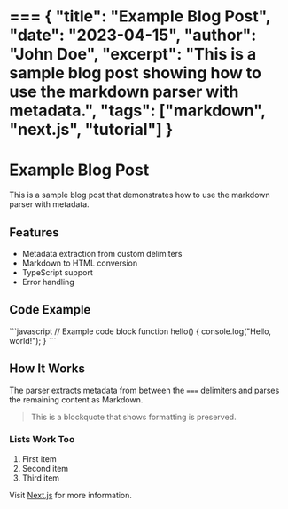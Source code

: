 ===
{
  "title": "Example Blog Post",
  "date": "2023-04-15",
  "author": "John Doe",
  "excerpt": "This is a sample blog post showing how to use the markdown parser with metadata.",
  "tags": ["markdown", "next.js", "tutorial"]
}
===

# Example Blog Post

This is a sample blog post that demonstrates how to use the markdown parser with metadata.

## Features

- Metadata extraction from custom delimiters
- Markdown to HTML conversion
- TypeScript support
- Error handling

## Code Example

\`\`\`javascript
// Example code block
function hello() {
  console.log("Hello, world!");
}
\`\`\`

## How It Works

The parser extracts metadata from between the `===` delimiters and parses the remaining content as Markdown.

> This is a blockquote that shows formatting is preserved.

### Lists Work Too

1. First item
2. Second item
3. Third item

Visit [Next.js](https://nextjs.org) for more information.
